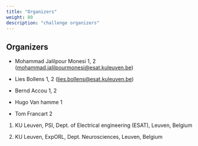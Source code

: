 ```yaml
---
title: "Organizers"
weight: 80
description: "challenge organizers"
---
```



## Organizers
- Mohammad Jalilpour Monesi 1, 2  (mohammad.jalilpourmonesi@esat.kuleuven.be)

- Lies Bollens 1, 2 (lies.bollens@esat.kuleuven.be)

- Bernd Accou 1, 2

- Hugo Van hamme 1

- Tom Francart 2

 1. KU Leuven, PSI, Dept. of Electrical engineering (ESAT), Leuven, Belgium
    
 2. KU Leuven, ExpORL, Dept. Neurosciences, Leuven, Belgium
